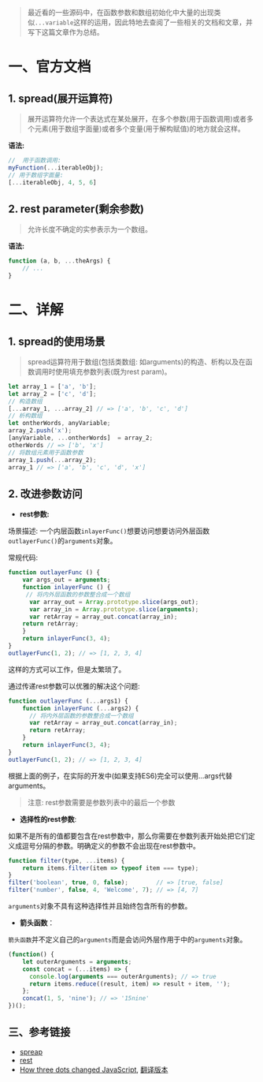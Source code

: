 > 最近看的一些源码中，在函数参数和数组初始化中大量的出现类似`...variable`这样的运用，因此特地去查阅了一些相关的文档和文章，并写下这篇文章作为总结。

# 一、官方文档

## 1. spread(展开运算符)

>展开运算符允许一个表达式在某处展开，在多个参数(用于函数调用)或者多个元素(用于数组字面量)或者多个变量(用于解构赋值)的地方就会这样。

__语法:__

```JavaScript
//  用于函数调用:
myFunction(...iterableObj);
// 用于数组字面量:
[...iterableObj, 4, 5, 6]
```

## 2. rest parameter(剩余参数)

> 允许长度不确定的实参表示为一个数组。

__语法:__

```JavaScript
function (a, b, ...theArgs) {
	// ...
}
```

#  二、详解

## 1. spread的使用场景

> spread运算符用于数组(包括类数组: 如arguments)的构造、析构以及在函数调用时使用填充参数列表(既为rest param)。

```JavaScript
let array_1 = ['a', 'b'];
let array_2 = ['c', 'd'];
// 构造数组
[...array_1, ...array_2] // => ['a', 'b', 'c', 'd']
// 析构数组
let ontherWords, anyVariable;
array_2.push('x');
[anyVariable, ...ontherWords]  = array_2;
otherWords // => ['b', 'x']
// 将数组元素用于函数参数
array_1.push(...array_2);
array_1 // => ['a', 'b', 'c', 'd', 'x']
```

## 2. 改进参数访问

- __rest参数:__

场景描述: 一个内层函数`inlayerFunc()`想要访问想要访问外层函数`outlayerFunc()`的`arguments`对象。

常规代码:

```JavaScript
function outlayerFunc () {
	var args_out = arguments;
	function inlayerFunc () {
     // 将内外层函数的参数整合成一个数组
	  var array_out = Array.prototype.slice(args_out);
	  var array_in = Array.prototype.slice(arguments);
	  var retArray = array_out.concat(array_in);
    return retArray;
	}
	return inlayerFunc(3, 4);
}
outlayerFunc(1, 2); // => [1, 2, 3, 4]
```

这样的方式可以工作，但是太繁琐了。

通过传递rest参数可以优雅的解决这个问题:

```JavaScript
function outlayerFunc (...args1) {
	function inlayerFunc (...args2) {
	  // 将内外层函数的参数整合成一个数组
	  var retArray = array_out.concat(array_in);
	  return retArray;
	}
	return inlayerFunc(3, 4);
}
outlayerFunc(1, 2); // => [1, 2, 3, 4]
```

根据上面的例子，在实际的开发中(如果支持ES6)完全可以使用...args代替arguments。

> 注意: rest参数需要是参数列表中的最后一个参数

- __选择性的rest参数__:

如果不是所有的值都要包含在rest参数中，那么你需要在参数列表开始处把它们定义成逗号分隔的参数。明确定义的参数不会出现在rest参数中。

```JavaScript
function filter(type, ...items) {
	return items.filter(item => typeof item === type);
}
filter('boolean', true, 0, false);        // => [true, false]
filter('number', false, 4, 'Welcome', 7); // => [4, 7]
```

`arguments`对象不具有这种选择性并且始终包含所有的参数。

- __箭头函数__：

`箭头函数`并不定义自己的`arguments`而是会访问外层作用于中的`arguments`对象。

```JavaScript
(function() {
	let outerArguments = arguments;
	const concat = (...items) => {
	  console.log(arguments === outerArguments); // => true
	  return items.reduce((result, item) => result + item, '');
	};
	concat(1, 5, 'nine'); // => '15nine'
})();
```

## 三、参考链接
- [spreap](https://developer.mozilla.org/zh-CN/docs/Web/JavaScript/Reference/Operators/Spread_operator)
- [rest](https://developer.mozilla.org/zh-CN/docs/Web/JavaScript/Reference/Functions/Rest_parameters)
- [How three dots changed JavaScript](https://rainsoft.io/how-three-dots-changed-javascript/), [翻译版本](http://www.zcfy.cc/article/580)
